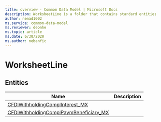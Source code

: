 ```yaml
---
title: overview - Common Data Model | Microsoft Docs
description: WorksheetLine is a folder that contains standard entities related to the Common Data Model.
author: nenad1002
ms.service: common-data-model
ms.reviewer: deonhe
ms.topic: article
ms.date: 6/30/2020
ms.author: nebanfic
---
```


# WorksheetLine


## Entities

|Name|Description|
|---|---|
|[CFDIWithholdingComplInterest_MX](CFDIWithholdingComplInterest_MX.md)||
|[CFDIWithholdingComplPaymBeneficiary_MX](CFDIWithholdingComplPaymBeneficiary_MX.md)||

